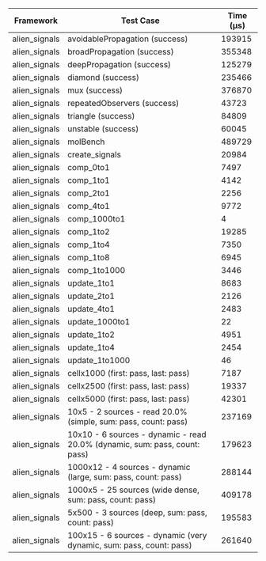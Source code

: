 | Framework | Test Case | Time (μs) |
| --- | --- | --- |
| alien_signals | avoidablePropagation (success) | 193915 |
| alien_signals | broadPropagation (success) | 355348 |
| alien_signals | deepPropagation (success) | 125279 |
| alien_signals | diamond (success) | 235466 |
| alien_signals | mux (success) | 376870 |
| alien_signals | repeatedObservers (success) | 43723 |
| alien_signals | triangle (success) | 84809 |
| alien_signals | unstable (success) | 60045 |
| alien_signals | molBench | 489729 |
| alien_signals | create_signals | 20984 |
| alien_signals | comp_0to1 | 7497 |
| alien_signals | comp_1to1 | 4142 |
| alien_signals | comp_2to1 | 2256 |
| alien_signals | comp_4to1 | 9772 |
| alien_signals | comp_1000to1 | 4 |
| alien_signals | comp_1to2 | 19285 |
| alien_signals | comp_1to4 | 7350 |
| alien_signals | comp_1to8 | 6945 |
| alien_signals | comp_1to1000 | 3446 |
| alien_signals | update_1to1 | 8683 |
| alien_signals | update_2to1 | 2126 |
| alien_signals | update_4to1 | 2483 |
| alien_signals | update_1000to1 | 22 |
| alien_signals | update_1to2 | 4951 |
| alien_signals | update_1to4 | 2454 |
| alien_signals | update_1to1000 | 46 |
| alien_signals | cellx1000 (first: pass, last: pass) | 7187 |
| alien_signals | cellx2500 (first: pass, last: pass) | 19337 |
| alien_signals | cellx5000 (first: pass, last: pass) | 42301 |
| alien_signals | 10x5 - 2 sources - read 20.0% (simple, sum: pass, count: pass) | 237169 |
| alien_signals | 10x10 - 6 sources - dynamic - read 20.0% (dynamic, sum: pass, count: pass) | 179623 |
| alien_signals | 1000x12 - 4 sources - dynamic (large, sum: pass, count: pass) | 288144 |
| alien_signals | 1000x5 - 25 sources (wide dense, sum: pass, count: pass) | 409178 |
| alien_signals | 5x500 - 3 sources (deep, sum: pass, count: pass) | 195583 |
| alien_signals | 100x15 - 6 sources - dynamic (very dynamic, sum: pass, count: pass) | 261640 |
